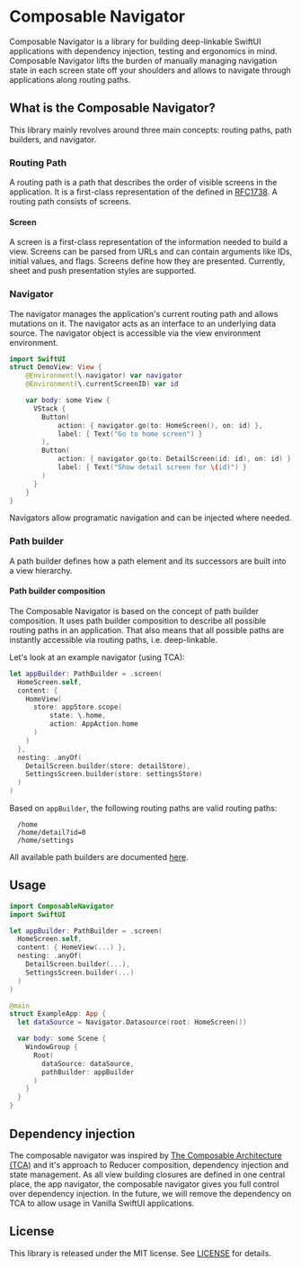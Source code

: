 # Composable Navigator
Composable Navigator is a library for building deep-linkable SwiftUI applications with dependency injection, testing and ergonomics in mind. Composable Navigator lifts the burden of manually managing navigation state in each screen state off your shoulders and allows to navigate through applications along routing paths. 

## What is the Composable Navigator?
This library mainly revolves around three main concepts: routing paths, path builders, and navigator. 

### **Routing Path**
A routing path is a path that describes the order of visible screens in the  application. It is a first-class representation of the <url-path> defined in [RFC1738](https://tools.ietf.org/html/rfc1738#section-3.1). A routing path consists of screens.

#### **Screen**
A screen is a first-class representation of the information needed to build a view. Screens can be parsed from URLs and can contain arguments like IDs, initial values, and flags. Screens define how they are presented. Currently, sheet and push presentation styles are supported.

### **Navigator**
The navigator manages the application's current routing path and allows mutations on it. The navigator acts as an interface to an underlying data source. The navigator object is accessible via the view environment environment.

```swift
import SwiftUI
struct DemoView: View {
    @Environment(\.navigator) var navigator
    @Environment(\.currentScreenID) var id

    var body: some View {
      VStack {
        Button(
            action: { navigator.go(to: HomeScreen(), on: id) },
            label: { Text("Go to home screen") }
        ),
        Button(
            action: { navigator.go(to: DetailScreen(id: id), on: id) },
            label: { Text("Show detail screen for \(id)") }
        )
      }
    }
}
```

Navigators allow programatic navigation and can be injected where needed. 

### **Path builder**
A path builder defines how a path element and its successors are built into a view hierarchy.

#### Path builder composition
The Composable Navigator is based on the concept of path builder composition. It uses path builder composition to describe all possible routing paths in an application. That also means that all possible paths are instantly accessible via routing paths, i.e. deep-linkable.

Let's look at an example navigator (using TCA):

```swift
let appBuilder: PathBuilder = .screen(
  HomeScreen.self,
  content: {
    HomeView(
      store: appStore.scope(
          state: \.home,
          action: AppAction.home
      )
    )
  },
  nesting: .anyOf(
    DetailScreen.builder(store: detailStore),
    SettingsScreen.builder(store: settingsStore)
  )
)
```

Based on `appBuilder`, the following routing paths are valid routing paths:
```
  /home
  /home/detail?id=0
  /home/settings
```

All available path builders are documented [here](./Docs/PathBuilders.md).

## Usage
```swift
import ComposableNavigator
import SwiftUI

let appBuilder: PathBuilder = .screen(
  HomeScreen.self,
  content: { HomeView(...) },
  nesting: .anyOf(
    DetailScreen.builder(...),
    SettingsScreen.builder(...)
  )
)

@main
struct ExampleApp: App {
  let dataSource = Navigator.Datasource(root: HomeScreen())

  var body: some Scene {
    WindowGroup {
      Root(
        dataSource: dataSource,
        pathBuilder: appBuilder
      )
    }
  }
}
```

## Dependency injection 
The composable navigator was inspired by [The Composable Architecture (TCA)](https://github.com/pointfreeco/swift-composable-architecture) and it's approach to Reducer composition, dependency injection and state management. As all view building closures are defined in one central place, the app navigator, the composable navigator gives you full control over dependency injection. In the future, we will remove the dependency on TCA to allow usage in Vanilla SwiftUI applications.

## License
This library is released under the MIT license. See [LICENSE](LICENSE) for details.
